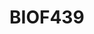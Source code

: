 
<!-- README.md is generated from README.Rmd. Please edit that file -->

# BIOF439

<!-- badges: start -->

<!-- badges: end -->
